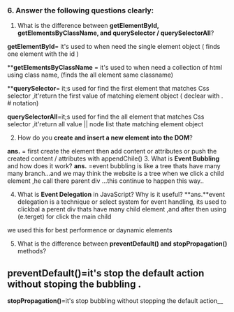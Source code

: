 ### 6. Answer the following questions clearly:

1. What is the difference between
 **getElementById, getElementsByClassName, and querySelector / querySelectorAll**?

**getElementById**= it's used to when need the single element object  ( finds one element with the id )


****getElementsByClassName** = it's used to when need a collection of html using class name, (finds the all element same classname)


****querySelector**= it;s used for find the first element that matches  Css selector ,it'return the first value of matching element object ( declear with . # notation)

**querySelectorAll**=it;s used for find the all element that matches  Css selector ,it'return all value || node list thate matching element object 


2. How do you **create and insert a new element into the DOM**?

**ans.** =
first create the element then add  content or attributes or push the created content / attributes with appendChile()
3. What is **Event Bubbling** and how does it work?
**ans.** =event bubbling is like a tree thats have many many branch...and we may think the website is a tree when we click a child element ,he call there parent div ...this continue to happen this way.. 

4. What is **Event Delegation** in JavaScript? Why is it useful?
**ans.**event delegation is a technique or select system  for event handling, its used to clickbal a perent div thats have many child element ,and after then using
(e.terget) for click the main child

we used this for best performence or daynamic elements

5. What is the difference between **preventDefault() and stopPropagation()** methods?

**preventDefault()**=it's stop the default action without stoping the bubbling .
---
**stopPropagation()**=it's stop bubbling  without stopping the default action__



